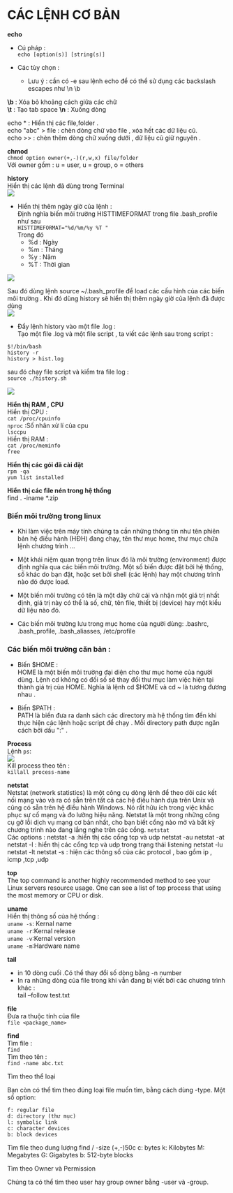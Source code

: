 # CÁC LỆNH CƠ BẢN  
**echo**  
- Cú pháp :   
`echo [option(s)] [string(s)]`  

- Các tùy chọn :  
   - Lưu ý : cần có -e sau lệnh echo để có thể sử dụng các backslash escapes như \n \b  

**\b** : Xóa bỏ khoảng cách giữa các chữ  
**\t** : Tạo tab space 
**\n** : Xuống dòng  

echo * : Hiển thị các file,folder .   
echo "abc" > file : chèn dòng chữ vào file , xóa hết các dữ liệu cũ.    
echo >> : chèn thêm dòng chữ xuống dưới , dữ liệu cũ giữ nguyên .  

**chmod**  
`chmod option owner(+,-)(r,w,x) file/folder`  
Với owner gồm : u = user, u = group, o = others  

**history**  
Hiển thị các lệnh đã dùng trong Terminal  
<img src="https://i.imgur.com/tZrfTam.png">  

- Hiển thị thêm ngày giờ của lệnh :  
Định nghĩa biến môi trường HISTTIMEFORMAT trong file .bash_profile như sau    
`HISTTIMEFORMAT="%d/%m/%y %T " `  
Trong đó  
  - %d : Ngày  
  - %m : Tháng  
  - %y : Năm  
  - %T : Thời gian  

<img src="https://i.imgur.com/2dR3QEo.png">  

Sau đó dùng lệnh source ~/.bash_profile để load các cấu hình của các biến môi trường .  Khi đó dùng history sẽ hiển thị thêm ngày giờ của lệnh đã được dùng  
<img src="https://i.imgur.com/2kvTIFT.png">  

- Đẩy lệnh history vào một file .log :   
 Tạo một file .log và một file script , ta viết các lệnh sau trong script :  
 ``` 
$!/bin/bash  
history -r  
history > hist.log
```  
sau đó chạy file script và kiểm tra file log :  
`source ./history.sh`  

<img src="https://i.imgur.com/Pby0Wox.png">
     
**Hiển thị RAM , CPU**  
Hiển thị CPU :  
`cat /proc/cpuinfo`    
`nproc`  :Số nhân xử lí của cpu  
`lsccpu`  
Hiển thị RAM :  
`cat /proc/meminfo`   
`free`  

**Hiển thị các gói đã cài đặt**  
`rpm -qa`   
 `yum list installed`  

 **Hiển thị các file nén trong hệ thống**  
 find . -iname \*.zip   

 ### **Biến môi trường trong linux**  
- Khi làm việc trên máy tính chúng ta cần những thông tin như tên phiên bản hệ điều hành (HĐH) đang chạy, tên thư mục home, thư mục chứa lệnh chương trình …

- Một khái niệm quan trọng trên linux đó là môi trường (environment) được định nghĩa qua các biến môi trường. Một số biến được đặt bởi hệ thống, số khác do bạn đặt, hoặc set bởi shell (các lệnh) hay một chương trình nào đó được load.

- Một biến môi trường có tên là một dãy chữ cái và nhận một  giá trị nhất định, giá trị này có thể là số, chữ, tên file, thiết bị (device) hay một kiểu dữ liệu nào đó.  

- Các biến môi trường lưu trong mục home của người dùng: .bashrc, .bash_profile, .bash_aliasses, /etc/profile


### Các biến môi trường căn bản :  
 - Biến $HOME :  
 HOME là một biến môi trường đại diện cho thư mục home của người dùng. Lệnh cd không có đối số sẽ thay đổi thư mục làm việc hiện tại thành giá trị của HOME. Nghĩa là lệnh cd $HOME và cd ~ là tương đương nhau .  
 
 - Biến $PATH :  
PATH là biến đưa ra danh sách các directory mà hệ thống tìm đến khi thực hiện các lệnh hoặc script để chạy . Mỗi directory path được ngăn cách bởi dấu ":" .  

**Process**  
Lệnh `ps`:  
<img src="https://i.imgur.com/lDqP4Ey.png">    
Kill process theo tên :   
`killall process-name`

**netstat**  
Netstat (network statistics) là một công cụ dòng lệnh để theo dõi các kết nối mạng vào và ra có sẵn trên tất cả các hệ điều hành dựa trên Unix và cũng có sẵn trên hệ điều hành Windows. Nó rất hữu ích trong việc khắc phục sự cố mạng và đo lường hiệu năng. Netstat là một trong những công cụ gỡ lỗi dịch vụ mạng cơ bản nhất, cho bạn biết cổng nào mở và bất kỳ chương trình nào đang lắng nghe trên các cổng.
`netstat`  
Các options :
netstat -a  :hiển thị các cổng tcp và udp
netstat -au
netstat -at
netstat -l : hiển thị các cổng tcp và udp trong trạng thái listening
netstat -lu
netstat -lt
netstat -s : hiện các thông số của các protocol , bao gồm ip , icmp ,tcp ,udp

**top**  
The top command is another highly recommended method to see your Linux servers resource usage. One can see a list of top process that using the most memory or CPU or disk.

**uname**  
Hiển thị thông số của hệ thống :  
`uname -s`: Kernal name    
`uname -r`:Kernal release  
`uname -v`:Kernal version  
`uname -m`:Hardware name  

**tail**  
- in 10 dòng cuối .Có thể thay đổi số dòng bằng -n number
- In ra những dòng của file trong khi vẫn đang bị viết bởi các chương trình khác  :  
tail –follow test.txt  

**file**  
Đưa ra thuộc tính của file  
`file <package_name>`  


**find**  
Tìm file :  
``find``  
Tìm theo tên :  
`find -name abc.txt`
  
Tìm theo thể loại

Bạn còn có thể tìm theo đúng loại file muốn tìm, bằng cách dùng -type. Một số option:

    f: regular file
    d: directory (thư mục)
    l: symbolic link
    c: character devices
    b: block devices
Tìm file theo dung lượng
find / -size (+,-)50c
    c: bytes
    k: Kilobytes
    M: Megabytes
    G: Gigabytes
    b: 512-byte blocks

Tìm theo Owner và Permission

Chúng ta có thể tìm theo user hay group owner bằng -user và -group.

